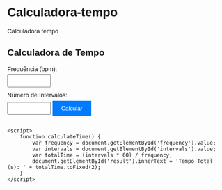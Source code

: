# Calculadora-tempo
Calculadora tempo
<!DOCTYPE html>
<html lang="en">
<head>
    <meta charset="UTF-8">
    <meta name="viewport" content="width=device-width, initial-scale=1.0">
    <title>Calculadora de Tempo</title>
    <style>
        body {
            font-family: Arial, sans-serif;
            margin: 0;
            padding: 20px;
        }
        label {
            display: block;
            margin-bottom: 5px;
        }
        input[type="number"] {
            width: 100px;
            padding: 5px;
            margin-bottom: 10px;
        }
        button {
            padding: 10px 20px;
            background-color: #007bff;
            color: #fff;
            border: none;
            cursor: pointer;
        }
        button:hover {
            background-color: #0056b3;
        }
        #result {
            margin-top: 20px;
        }
    </style>
</head>
<body>
    <h2>Calculadora de Tempo</h2>
    <label for="frequency">Frequência (bpm):</label>
    <input type="number" id="frequency">
    <label for="intervals">Número de Intervalos:</label>
    <input type="number" id="intervals">
    <button onclick="calculateTime()">Calcular</button>
    <div id="result"></div>

    <script>
        function calculateTime() {
            var frequency = document.getElementById('frequency').value;
            var intervals = document.getElementById('intervals').value;
            var totalTime = (intervals * 60) / frequency;
            document.getElementById('result').innerText = 'Tempo Total (s): ' + totalTime.toFixed(2);
        }
    </script>
</body>
</html>
